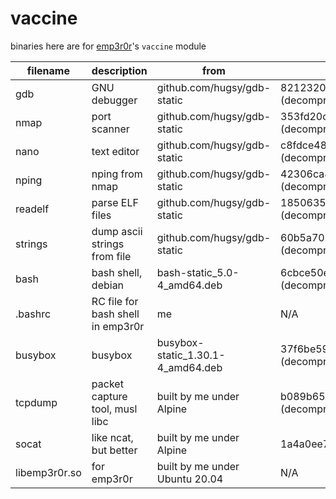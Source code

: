 # vaccine

binaries here are for [emp3r0r](https://github.com/jm33-m0/emp3r0r)'s `vaccine` module

| filename      | description                       | from                              | sha256sum                                                                       |
|---------------|-----------------------------------|-----------------------------------|---------------------------------------------------------------------------------|
| gdb           | GNU debugger                      | github.com/hugsy/gdb-static       | 82123205a0aa5cecf5c32b194bb9c3c09e12ecd02cf5880b3609ca29b06902c8 (decompressed) |
| nmap          | port scanner                      | github.com/hugsy/gdb-static       | 353fd20c9efcd0328cea494f32d3650b9346fcdb45bfe20d8dbee2dd7b62ca62 (decompressed) |
| nano          | text editor                       | github.com/hugsy/gdb-static       | c8fdce48e93050468d2873d43c4e8c0d53d68a48274e49c75eb54738af26c97d (decompressed) |
| nping         | nping from nmap                   | github.com/hugsy/gdb-static       | 42306ca83cf6b2eea4e876e811a89224d576ebe4a916d90eb284408ecbe9b4f7 (decompressed) |
| readelf       | parse ELF files                   | github.com/hugsy/gdb-static       | 185063592e7981cd016044b512e60f7b624b27c06d6e4cd00de01813541eec76 (decompressed) |
| strings       | dump ascii strings from file      | github.com/hugsy/gdb-static       | 60b5a7029866ef4baa79c5c33aba9a0b7d37aa0ea78eaead01e3d301d780f867 (decompressed) |
| bash          | bash shell, debian                | bash-static_5.0-4_amd64.deb       | 6cbce50e71d810cdf1342379b8fdbf16411d0aa25ff53f9a9568bae8bbc24ee8 (decompressed) |
| .bashrc       | RC file for bash shell in emp3r0r | me                                | N/A                                                                             |
| busybox       | busybox                           | busybox-static_1.30.1-4_amd64.deb | 37f6be59b0825d07978b41496c7329f84d6b365411db3ce45e6051d94bc6ac88 (decompressed) |
| tcpdump       | packet capture tool, musl libc    | built by me under Alpine          | b089b65445d7613ec2febd24d2ff9b8649ed4b31c97da9cd29ce53be10a03aca (decompressed) |
| socat         | like ncat, but better             | built by me under Alpine          | 1a4a0ee76dd78acdf89939fd96540c9bb9479013d898517f0a6a1ab4fa04dfa4                |
| libemp3r0r.so | for emp3r0r                       | built by me under Ubuntu 20.04    | N/A                                                                             |
